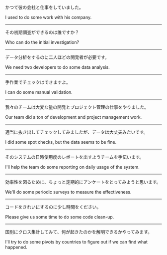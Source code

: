 かつて彼の会社と仕事をしていました。

I used to do some work with his company.

---

その初期調査ができるのは誰ですか？

Who can do the initial investigation?

---

データ分析をするのに二人ほどの開発者が必要です。

We need two developers to do some data analysis.

---

手作業でチェックはできますよ。

I can do some manual validation.

---

我々のチームは大変な量の開発とプロジェクト管理の仕事をやりました。

Our team did a ton of development and project management work.

---

適当に抜き出してチェックしてみましたが、データは大丈夫みたいです。

I did some spot checks, but the data seems to be fine.

---

そのシステムの日時使用度のレポートを出すようチームを手伝います。

I'll help the team do some reporting on daily usage of the system.

---

効率性を図るために、ちょっと定期的にアンケートをとってみようと思います。

We'll do some periodic surveys to measure the effectiveness.

---

コードをきれいにするのに少し時間をください。

Please give us some time to do some code clean-up.

---

国別にクロス集計してみて、何が起きたのかを解明できるかやってみます。

I'll try to do some pivots by countries to figure out if we can find what happened.
